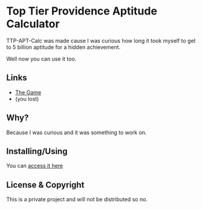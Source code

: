 # Top Tier Providence Aptitude Calculator

TTP-APT-Calc was made cause I was curious how long it took myself to get to 5 billion aptitude for a hidden achievement.

Well now you can use it too.

## Links

- [The Game](https://www.roblox.com/games/76204432921355/v0-7-Ultimate-Origin-Cultivation)
- (you lost)

## Why?

Because I was curious and it was something to work on.

## Installing/Using

You can [access it here](https://kinggizzardthelizardwizard.github.io/TTP-APT-Calc/)

## License & Copyright

This is a private project and will not be distributed so no.
